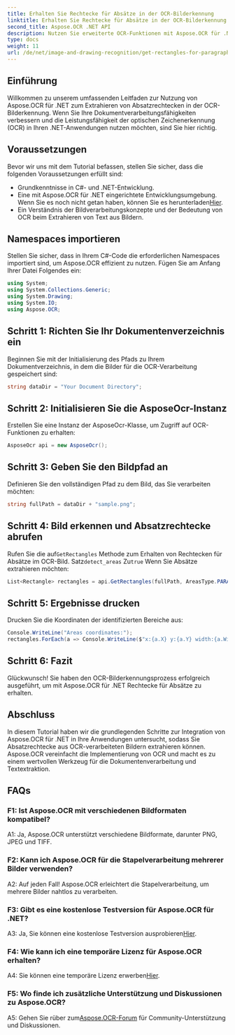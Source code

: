 ```yaml
---
title: Erhalten Sie Rechtecke für Absätze in der OCR-Bilderkennung
linktitle: Erhalten Sie Rechtecke für Absätze in der OCR-Bilderkennung
second_title: Aspose.OCR .NET API
description: Nutzen Sie erweiterte OCR-Funktionen mit Aspose.OCR für .NET. Extrahieren Sie Absatzrechtecke mühelos.
type: docs
weight: 11
url: /de/net/image-and-drawing-recognition/get-rectangles-for-paragraphs/
---
```

## Einführung

Willkommen zu unserem umfassenden Leitfaden zur Nutzung von Aspose.OCR für .NET zum Extrahieren von Absatzrechtecken in der OCR-Bilderkennung. Wenn Sie Ihre Dokumentverarbeitungsfähigkeiten verbessern und die Leistungsfähigkeit der optischen Zeichenerkennung (OCR) in Ihren .NET-Anwendungen nutzen möchten, sind Sie hier richtig.

## Voraussetzungen

Bevor wir uns mit dem Tutorial befassen, stellen Sie sicher, dass die folgenden Voraussetzungen erfüllt sind:

- Grundkenntnisse in C#- und .NET-Entwicklung.
-  Eine mit Aspose.OCR für .NET eingerichtete Entwicklungsumgebung. Wenn Sie es noch nicht getan haben, können Sie es herunterladen[Hier](https://releases.aspose.com/ocr/net/).
- Ein Verständnis der Bildverarbeitungskonzepte und der Bedeutung von OCR beim Extrahieren von Text aus Bildern.

## Namespaces importieren

Stellen Sie sicher, dass in Ihrem C#-Code die erforderlichen Namespaces importiert sind, um Aspose.OCR effizient zu nutzen. Fügen Sie am Anfang Ihrer Datei Folgendes ein:

```csharp
using System;
using System.Collections.Generic;
using System.Drawing;
using System.IO;
using Aspose.OCR;
```

## Schritt 1: Richten Sie Ihr Dokumentenverzeichnis ein

Beginnen Sie mit der Initialisierung des Pfads zu Ihrem Dokumentverzeichnis, in dem die Bilder für die OCR-Verarbeitung gespeichert sind:

```csharp
string dataDir = "Your Document Directory";
```

## Schritt 2: Initialisieren Sie die AsposeOcr-Instanz

Erstellen Sie eine Instanz der AsposeOcr-Klasse, um Zugriff auf OCR-Funktionen zu erhalten:

```csharp
AsposeOcr api = new AsposeOcr();
```

## Schritt 3: Geben Sie den Bildpfad an

Definieren Sie den vollständigen Pfad zu dem Bild, das Sie verarbeiten möchten:

```csharp
string fullPath = dataDir + "sample.png";
```

## Schritt 4: Bild erkennen und Absatzrechtecke abrufen

 Rufen Sie die auf`GetRectangles` Methode zum Erhalten von Rechtecken für Absätze im OCR-Bild. Satz`detect_areas` Zu`true` Wenn Sie Absätze extrahieren möchten:

```csharp
List<Rectangle> rectangles = api.GetRectangles(fullPath, AreasType.PARAGRAPHS, true);
```

## Schritt 5: Ergebnisse drucken

Drucken Sie die Koordinaten der identifizierten Bereiche aus:

```csharp
Console.WriteLine("Areas coordinates:");
rectangles.ForEach(a => Console.WriteLine($"x:{a.X} y:{a.Y} width:{a.Width} height:{a.Height}"));
```

## Schritt 6: Fazit

Glückwunsch! Sie haben den OCR-Bilderkennungsprozess erfolgreich ausgeführt, um mit Aspose.OCR für .NET Rechtecke für Absätze zu erhalten.

## Abschluss

In diesem Tutorial haben wir die grundlegenden Schritte zur Integration von Aspose.OCR für .NET in Ihre Anwendungen untersucht, sodass Sie Absatzrechtecke aus OCR-verarbeiteten Bildern extrahieren können. Aspose.OCR vereinfacht die Implementierung von OCR und macht es zu einem wertvollen Werkzeug für die Dokumentenverarbeitung und Textextraktion.

## FAQs

### F1: Ist Aspose.OCR mit verschiedenen Bildformaten kompatibel?

A1: Ja, Aspose.OCR unterstützt verschiedene Bildformate, darunter PNG, JPEG und TIFF.

### F2: Kann ich Aspose.OCR für die Stapelverarbeitung mehrerer Bilder verwenden?

A2: Auf jeden Fall! Aspose.OCR erleichtert die Stapelverarbeitung, um mehrere Bilder nahtlos zu verarbeiten.

### F3: Gibt es eine kostenlose Testversion für Aspose.OCR für .NET?

 A3: Ja, Sie können eine kostenlose Testversion ausprobieren[Hier](https://releases.aspose.com/).

### F4: Wie kann ich eine temporäre Lizenz für Aspose.OCR erhalten?

 A4: Sie können eine temporäre Lizenz erwerben[Hier](https://purchase.aspose.com/temporary-license/).

### F5: Wo finde ich zusätzliche Unterstützung und Diskussionen zu Aspose.OCR?

 A5: Gehen Sie rüber zum[Aspose.OCR-Forum](https://forum.aspose.com/c/ocr/16) für Community-Unterstützung und Diskussionen.